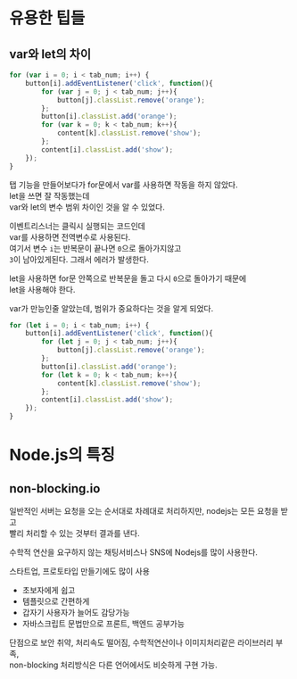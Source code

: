 # 유용한 팁들

## var와 let의 차이
```js
for (var i = 0; i < tab_num; i++) {
    button[i].addEventListener('click', function(){
        for (var j = 0; j < tab_num; j++){
            button[j].classList.remove('orange');
        };
        button[i].classList.add('orange');
        for (var k = 0; k < tab_num; k++){
            content[k].classList.remove('show');
        };
        content[i].classList.add('show');
    });
}
```

탭 기능을 만들어보다가 for문에서 var를 사용하면 작동을 하지 않았다.  
let을 쓰면 잘 작동했는데  
var와 let의 변수 범위 차이인 것을 알 수 있었다.  

이벤트리스너는 클릭시 실행되는 코드인데  
var를 사용하면 전역변수로 사용된다.  
여기서 변수 `i`는 반복문이 끝나면 `0`으로 돌아가지않고  
`3`이 남아있게된다. 그래서 에러가 발생한다.  

let을 사용하면 for문 안쪽으로 반복문을 돌고 다시 `0`으로 돌아가기 때문에  
let을 사용해야 한다.  

var가 만능인줄 알았는데, 범위가 중요하다는 것을 알게 되었다.  

```js
for (let i = 0; i < tab_num; i++) {
    button[i].addEventListener('click', function(){
        for (let j = 0; j < tab_num; j++){
            button[j].classList.remove('orange');
        };
        button[i].classList.add('orange');
        for (let k = 0; k < tab_num; k++){
            content[k].classList.remove('show');
        };
        content[i].classList.add('show');
    });
}
```

# Node.js의 특징

## non-blocking.io

일반적인 서버는 요청을 오는 순서대로 차례대로 처리하지만, nodejs는 모든 요청을 받고   
빨리 처리할 수 있는 것부터 결과를 낸다.  

수학적 연산을 요구하지 않는 채팅서비스나 SNS에 Nodejs를 많이 사용한다.  

스타트업, 프로토타입 만들기에도 많이 사용  
 - 초보자에게 쉽고
 - 템플릿으로 간편하게
 - 갑자기 사용자가 늘어도 감당가능
 - 자바스크립트 문법만으로 프론트, 백엔드 공부가능  

단점으로 보안 취약, 처리속도 떨어짐, 수학적연산이나 이미지처리같은 라이브러리 부족,   
non-blocking 처리방식은 다른 언어에서도 비슷하게 구현 가능.  




